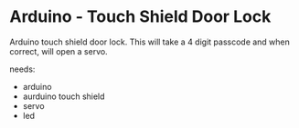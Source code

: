 Arduino - Touch Shield Door Lock
================================

Arduino touch shield door lock. 
This will take a 4 digit passcode and when correct, will open a servo.

needs: 
 - arduino
 - aurduino touch shield
 - servo
 - led
 
